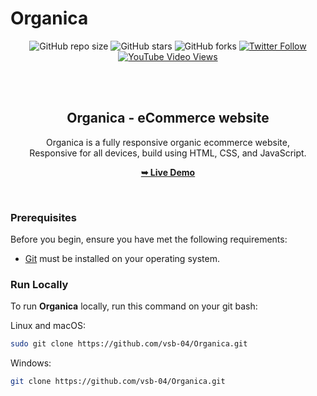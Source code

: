# Organica

<div align="center">
  
  ![GitHub repo size](https://img.shields.io/github/repo-size/codewithsadee/organica)
  ![GitHub stars](https://img.shields.io/github/stars/codewithsadee/organica?style=social)
  ![GitHub forks](https://img.shields.io/github/forks/codewithsadee/organica?style=social)
[![Twitter Follow](https://img.shields.io/twitter/follow/codewithsadee_?style=social)](https://twitter.com/intent/follow?screen_name=codewithsadee_)
  [![YouTube Video Views](https://img.shields.io/youtube/views/sgCSEk1XsCo?style=social)](https://youtu.be/sgCSEk1XsCo)

  <br />
  <br />

  <h2 align="center">Organica - eCommerce website</h2>

  Organica is a fully responsive organic ecommerce website, <br />Responsive for all devices, build using HTML, CSS, and JavaScript.

  <a href="https://codewithsadee.github.io/organica/"><strong>➥ Live Demo</strong></a>

</div>

<br />


### Prerequisites

Before you begin, ensure you have met the following requirements:

* [Git](https://git-scm.com/downloads "Download Git") must be installed on your operating system.

### Run Locally

To run **Organica** locally, run this command on your git bash:

Linux and macOS:

```bash
sudo git clone https://github.com/vsb-04/Organica.git
```

Windows:

```bash
git clone https://github.com/vsb-04/Organica.git
```

